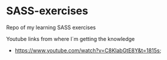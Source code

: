 # SASS-exercises
Repo of my learning SASS exercises 

Youtube links from where I´m getting the knowledge

- https://www.youtube.com/watch?v=C8KlabGtE8Y&t=1815s;

